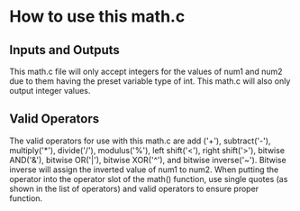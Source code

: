 # How to use this math.c

## Inputs and Outputs
This math.c file will only accept integers for the values of num1 and num2 due to them
having the preset variable type of int. This math.c will also only output integer values.

## Valid Operators
The valid operators for use with this math.c are add ('+'), subtract('-'), multiply('*'), divide('/'), 
modulus('%'), left shift('<'), right shift('>'), bitwise AND('&'), bitwise OR('|'), bitwise XOR('^'), 
and bitwise inverse('~'). Bitwise inverse will assign the inverted value of num1 to num2. When putting 
the operator into the operator slot of the math() function, use single quotes (as shown in the list of
operators) and valid operators to ensure proper function.